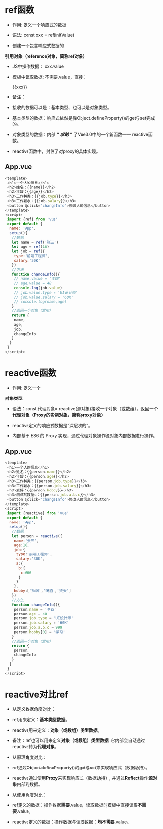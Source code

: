 # ref函数

- 作用: 定义一个响应式的数据

- 语法: const xxx = ref(initValue) 

- 创建一个包含响应式数据的

**引用对象（reference对象，简称ref对象）**

- JS中操作数据： xxx.value

- 模板中读取数据: 不需要.value，直接：<div>{{xxx}}</div>

- 备注：

- 接收的数据可以是：基本类型、也可以是对象类型。

- 基本类型的数据：响应式依然是靠Object.defineProperty()的get与set完成的。

- 对象类型的数据：内部 ***“ 求助 ”*** 了Vue3.0中的一个新函数—— reactive函数。

- reactive函数中，封住了对proxy的具体实现。

## App.vue

```javascript
<template>
 <h1>一个人的信息</h1>
 <h2>姓名：{{name}}</h2>
 <h2>年龄：{{age}}</h2>
 <h3>工作种类：{{job.type}}</h3>
 <h3>工作薪水：{{job.salary}}</h3>
 <button @click="changeInfo">修改人的信息</button>
</template>
<script>
 import {ref} from 'vue'
 export default {
  name: 'App',
  setup(){
   //数据
   let name = ref('张三')
   let age = ref(18)
   let job = ref({
    type:'前端工程师',
    salary:'30K'
   })
   //方法
   function changeInfo(){
    // name.value = '李四'
    // age.value = 48
    console.log(job.value)
    // job.value.type = 'UI设计师'
    // job.value.salary = '60K'
    // console.log(name,age)
   }
   //返回一个对象（常用）
   return {
    name,
    age,
    job,
    changeInfo
   }
  }
 }
</script>
```

# reactive函数

- 作用: 定义一个

**对象类型**

- 语法：const 代理对象= reactive(源对象)接收一个对象（或数组），返回一个**代理对象（Proxy的实例对象，简称proxy对象）**

- reactive定义的响应式数据是“深层次的”。

- 内部基于 ES6 的 Proxy 实现，通过代理对象操作源对象内部数据进行操作。

## App.vue

```javascript
<template>
 <h1>一个人的信息</h1>
 <h2>姓名：{{person.name}}</h2>
 <h2>年龄：{{person.age}}</h2>
 <h3>工作种类：{{person.job.type}}</h3>
 <h3>工作薪水：{{person.job.salary}}</h3>
 <h3>爱好：{{person.hobby}}</h3>
 <h3>测试的数据c：{{person.job.a.b.c}}</h3>
 <button @click="changeInfo">修改人的信息</button>
</template>
<script>
 import {reactive} from 'vue'
 export default {
  name: 'App',
  setup(){
   //数据
   let person = reactive({
    name:'张三',
    age:18,
    job:{
     type:'前端工程师',
     salary:'30K',
     a:{
      b:{
       c:666
      }
     }
    },
    hobby:['抽烟','喝酒','烫头']
   })
   //方法
   function changeInfo(){
    person.name = '李四'
    person.age = 48
    person.job.type = 'UI设计师'
    person.job.salary = '60K'
    person.job.a.b.c = 999
    person.hobby[0] = '学习'
   }
   //返回一个对象（常用）
   return {
    person,
    changeInfo
   }
  }
 }
</script>
```

# reactive对比ref

- 从定义数据角度对比：

- ref用来定义：**基本类型数据**。

- reactive用来定义：**对象（或数组）类型数据**。

- 备注：ref也可以用来定义**对象（或数组）类型数据**, 它内部会自动通过reactive转为**代理对象**。

- 从原理角度对比：

- ref通过Object.defineProperty()的get与set来实现响应式（数据劫持）。

- reactive通过使用**Proxy**来实现响应式（数据劫持）, 并通过**Reflect**操作**源对象**内部的数据。

- 从使用角度对比：

- ref定义的数据：操作数据**需要**.value，读取数据时模板中直接读取**不需要**.value。

- reactive定义的数据：操作数据与读取数据：**均不需要**.value。